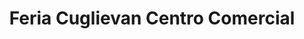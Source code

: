 ---
title: "Feria Cuglievan Centro Comercial"
url: /chiclayo/feria-cuglievan-centro-comercial/
shop: Allgemein
---